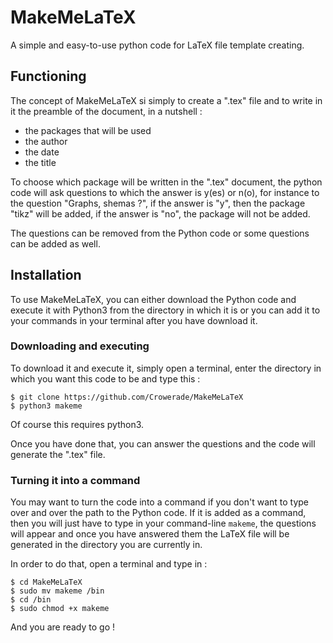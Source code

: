 # MakeMeLaTeX
A simple and easy-to-use python code for LaTeX file template creating.

## Functioning

The concept of MakeMeLaTeX si simply to create a ".tex" file and to write in it the preamble of the document, in a nutshell :
- the packages that will be used
- the author
- the date
- the title

To choose which package will be written in the ".tex" document, the python code will ask questions to which the answer is y(es) or n(o), for instance to the question "Graphs, shemas ?", if the answer is "y", then the package "tikz" will be added, if the answer is "no", the package will not be added.

The questions can be removed from the Python code or some questions can be added as well.

## Installation

To use MakeMeLaTeX, you can either download the Python code and execute it with Python3 from the directory in which it is or you can add it to your commands in your terminal after you have download it.

### Downloading and executing

To download it and execute it, simply open a terminal, enter the directory in which you want this code to be and type this :

    $ git clone https://github.com/Crowerade/MakeMeLaTeX  
    $ python3 makeme

Of course this requires python3.

Once you have done that, you can answer the questions and the code will generate the ".tex" file.

### Turning it into a command

You may want to turn the code into a command if you don't want to type over and over the path to the Python code. If it is added as a command, then you will just have to type in your command-line `makeme`, the questions will appear and once you have answered them the LaTeX file will be generated in the directory you are currently in.

In order to do that, open a terminal and type in :

    $ cd MakeMeLaTeX
    $ sudo mv makeme /bin
    $ cd /bin
    $ sudo chmod +x makeme
    
And you are ready to go !
